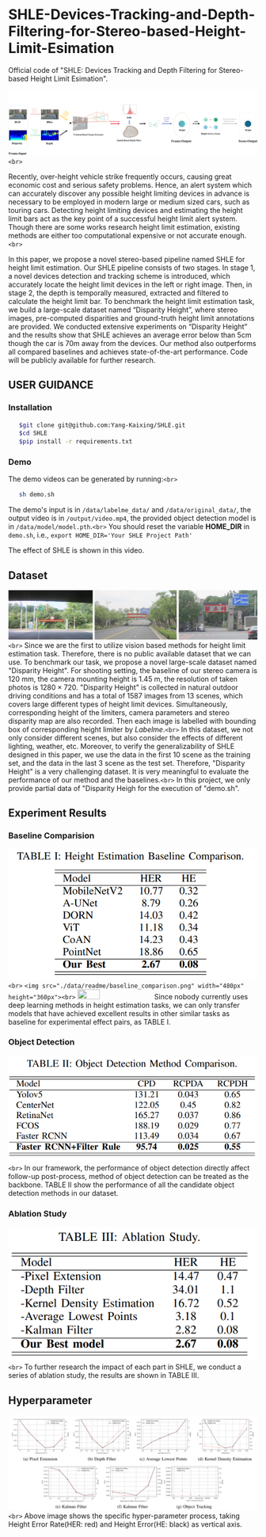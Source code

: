 # SHLE-Devices-Tracking-and-Depth-Filtering-for-Stereo-based-Height-Limit-Esimation

Official code of "SHLE: Devices Tracking and Depth Filtering for Stereo-based Height Limit Esimation".

![image](./data/readme/framework.png) `<br>`

Recently, over-height vehicle strike frequently occurs, causing great economic cost and serious safety problems. Hence, an alert system which can accurately discover any possible height limiting devices in advance is necessary to be employed in modern large or medium sized cars, such as touring cars. Detecting height limiting devices and estimating the height limit bars act as the key point of a successful height limit alert system. Though there are some works research height limit estimation, existing methods are either too computational expensive or not accurate enough. `<br>`

In this paper, we propose a novel stereo-based pipeline named SHLE for height limit estimation. Our SHLE pipeline consists of two stages. In stage 1, a novel devices detection and tracking scheme is introduced, which accurately locate the height limit devices in the left or right image. Then, in stage 2, the depth is temporally measured, extracted and filtered to calculate the height limit bar. To benchmark the height limit estimation task, we build a large-scale dataset named “Disparity Height”, where stereo images, pre-computed disparities and ground-truth height limit annotations are provided. We conducted extensive experiments on “Disparity Height” and the results show that SHLE achieves an average error below than 5cm though the car is 70m away from the devices. Our method also outperforms all compared baselines and achieves state-of-the-art performance. Code will be publicly available for further research.

## USER GUIDANCE

### Installation

```bash
   $git clone git@github.com:Yang-Kaixing/SHLE.git
   $cd SHLE
   $pip install -r requirements.txt
```

### Demo

The demo videos can be generated by running:`<br>`

```bash
   sh demo.sh
```

The demo's input is in ``/data/labelme_data/`` and ``/data/original_data/``, the output video is in ``/output/video.mp4``, the provided object detection model is in ``/data/model/model.pth``.`<br>`
You should reset the variable **HOME_DIR** in ``demo.sh``, i.e., ``export HOME_DIR='Your SHLE Project Path'``

<!-- <iframe height=720 width=1280 src="本地视频路径"> -->

The effect of SHLE is shown in this video.

## Dataset

![image](./data/readme/data_annotation.png) `<br>`
Since we are the first to utilize vision based methods for height limit estimation task. Therefore, there is no public available dataset that we can use. To benchmark our task, we propose a novel large-scale dataset named "Disparity Height". For shooting setting, the baseline of our stereo camera is 120 mm, the camera mounting height is 1.45 m, the resolution of taken photos is $1280 \times 720$. "Disparity Height" is collected in natural outdoor driving conditions and has a total of 1587 images from 13 scenes, which covers large different types of height limit devices. Simultaneously, corresponding height of the limiters, camera parameters and stereo disparity map are also recorded. Then each image is labelled with bounding box of corresponding height limiter by $Labelme$.`<br>`
In this dataset, we not only consider different scenes, but also consider the effects of different lighting, weather, etc. Moreover, to verify the generalizability of SHLE designed in this paper, we use the data in the first 10 scene as the training set, and the data in the last 3 scene as the test set. Therefore, "Disparity Height" is a very challenging dataset. It is very meaningful to evaluate the performance of our method and the baselines.`<br>`
In this project, we only provide partial data of "Disparity Heigh for the execution of "demo.sh".

## Experiment Results

### Baseline Comparision

![image](./data/readme/baseline_comparison.png) `<br>`
`<img src="./data/readme/baseline_comparison.png" width="480px" height="360px"><br>`
<img src="http:..." width = 30% height = 30% />
Since nobody currently uses deep learning methods in height estimation tasks, we can only transfer models that have achieved excellent results in other similar tasks as baseline for experimental effect pairs, as TABLE I.

### Object Detection

![image](./data/readme/object_detection.png) `<br>`
In our framework, the performance of object detection directly affect follow-up post-process, method of object detection can be treated as the backbone. TABLE II show the performance of all the candidate object detection methods in our dataset.

### Ablation Study

![image](./data/readme/ablation_study.png) `<br>`
To further research the impact of each part in SHLE, we conduct a series of ablation study, the results are shown in TABLE III.

## Hyperparameter

![image](./data/readme/hyperparameter.png) `<br>`
Above image shows the specific hyper-parameter process, taking Height Error Rate(HER: red) and Height Error(HE: black) as vertical axis.

